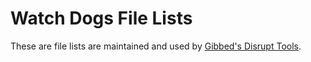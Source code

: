 # Watch Dogs File Lists

These are file lists are maintained and used by [Gibbed's Disrupt Tools](https://github.com/gibbed/Gibbed.Disrupt).
